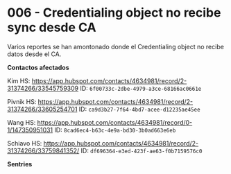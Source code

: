 # 006 - Credentialing object no recibe sync desde CA

Varios reportes se han amontonado donde el Credentialing object no recibe datos desde el CA.

**Contactos afectados**

Kim
HS: https://app.hubspot.com/contacts/4634981/record/2-31374266/33545759309
ID: `6f00733c-2dbe-4979-a3ce-68166ac0661e`

Pivnik
HS: https://app.hubspot.com/contacts/4634981/record/2-31374266/33605254701
ID: `ca9d3b27-7f64-4bd7-acee-d12235ae45ee`

Wang
HS: https://app.hubspot.com/contacts/4634981/record/0-1/147350951031
ID: `8cad6ec4-b63c-4e9a-bd30-3b0ad663e6eb`

Schiavo
HS: https://app.hubspot.com/contacts/4634981/record/2-31374266/33759841352/
ID: `df696364-e3ed-423f-ae63-f0b7159576c0`


**Sentries**

